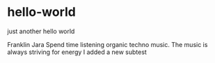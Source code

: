 # hello-world
just another hello world

Franklin Jara
Spend time listening organic techno music.
The music is always striving for energy
I added a new subtest
